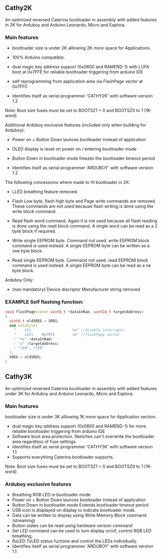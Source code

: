 ## Cathy2K

An optimized reversed Caterina bootloader in assembly  with added features
in 2K for Arduboy and Arduino Leonardo, Micro and Esplora.

### Main features

  * bootloader size is under 2K alllowing 2K more space for Applications.

  * 100% Arduino compatible.

  * dual magic key address support (0x0800 and RAMEND-1) with LUFA boot
      at 0x7FFE for reliable bootloader triggering from arduino IDE

  * self reprogramming from application area via FlashPage vector at 0x7FFC

  * Identifies itself as serial programmer 'CATHY2K' with software version 1.2

  Note:  Boot size fuses must be set to BOOTSZ1 = 0 and BOOTSZ0 to 1 (1K-word)

  Additional Arduboy exclusive features (included only when building for Arduboy):

  * Power on + Button Down launces bootloader instead of application

  * OLED display is reset on power on / entering bootloader mode

  * Button Down in bootloader mode freezes the bootloader timeout period

  * Identifies itself as serial programmer 'ARDUBOY' with software version 1.2

  The following concessions where made to fit bootloader in 2K:

  * LLED breathing feature removed.

  * Flash Low byte, flash high byte and Page write commands are removed. These
    commands are not used because flash writing is done using the write block
    command.

  * Read flash word command. Again it is not used because all flash reading is
    done using the read block command. A single word can be read as a 2 byte
    block if required.

  * Write single EEPROM byte. Command not used. write EEPROM block command is
    used instead. A single EEPROM byte can be written as a one byte block.

  * Read single EEPROM byte. Command not used. read EEPROM block command is
    used instead. A single EEPROM byte can be read as a ne byte block.

  Arduboy Only:

  - (non mandatory) Device discriptor Manufacturer string removed

### EXAMPLE Self flashing function:

```C++
void flashPage(const uint8_t *dataInRam, uint16_t targetAddress)
{
  uint8_t oldSREG = SREG;
  asm volatile(
    "    cli                   \n" //disable interrupts
    "    call    0x7FFC        \n" //flashPage vector
    : "+x" (dataInRam)
    : "z" (targetAddress)
    : "r24", "r25"
  );
  SREG = oldSREG;
}
```
  
## Cathy3K 

An optimized reversed Caterina bootloader in assembly  with added features
under 3K for Arduboy and Arduino Leonardo, Micro and Esplora.

### Main features

  bootloader size is under 3K alllowing 1K more space for Application section.
* dual magic key address support (0x0800 and RAMEND-1) for more reliable
  bootloader triggering from arduino IDE
* Software boot area protection. Sketches can't overwrite the bootloader area
  regardless of fuse settings.
* Identifies itself as serial programmer 'CATHY3K' with software version 1.1
* Supports everything Caterina bootloader supports.

Note:  Boot size fuses must be set to BOOTSZ1 = 0 and BOOTSZ0 to 1 (1K-word)

### Arduboy exclusive features

* Breathing RGB LED in bootloader mode
* Power on + Button Down launces bootloader instead of application
* Button Down in bootloader mode Extends bootloader timeout period
* USB icon is displayed on display to indicate bootloader mode.
* Data can be written to display using Write Memory Block command (streaming)
* Button states can be read using hardware version command
* Set LED command can be used to turn display on/of, control RGB LED breathing,
* RxLED TxLED status fuctions and control the LEDs individually.
* Identifies itself as serial programmer 'ARDUBOY' with software version 1.1
